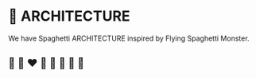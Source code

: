 # 📐 ARCHITECTURE

We have Spaghetti ARCHITECTURE inspired by Flying Spaghetti Monster.


## 🦄 🌈 ❤️ 💛 💚 💙 🤍 🖤
